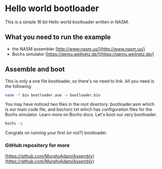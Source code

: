 # Hello world bootloader

This is a simple 16 bit Hello world bootloader written in NASM.

## What you need to run the example

* the NASM assembler [http://www.nasm.us/](http://www.nasm.us/)
* Bochs simulator [https://qemu.weilnetz.de/](https://qemu.weilnetz.de/)

## Assemble and boot

This is only a one file bootloader, so there's no need to link. All you need is the following:

```bash
nasm -f bin bootloader.asm -o bootloader.bin

```

You may have noticed two files in the root directory: bootloader.asm which is our main code file, and bochsrc.txt which has configuration files for the Bochs simulator. Learn more on Bochs docs. Let's boot our very bootloader.

```bash
bochs -q
```

Congrats on running your first (or not?) bootloader.

### GitHub repository for more
[https://github.com/MurphyAdam/Assembly](https://github.com/MurphyAdam/Assembly)

